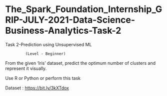 # The_Spark_Foundation_Internship_GRIP-JULY-2021-Data-Science-Business-Analytics-Task-2

Task 2-Prediction using Unsupervised ML

             (Level - Beginner)
             
From the given ‘Iris’ dataset, predict the optimum number of clusters and represent it visually.

Use R or Python or perform this task

Dataset : https://bit.ly/3kXTdox
